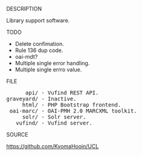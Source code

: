 
DESCRIPTION

Library support software.

TODO

- Delete confimation.
- Rule 136 dup code.
- oai-mdt?
- Multiple single error handling.
- Multiple single errro value.

FILE
<pre>
      api/ - Vufind REST API.
graveyard/ - Inactive.
     html/ - PHP Bootstrap frontend.
 oai-marc/ - OAI-PMH 2.0 MARCXML toolkit.
     solr/ - Solr server.
   vufind/ - Vufind server.
</pre>
SOURCE

https://github.com/KyomaHooin/UCL
